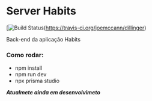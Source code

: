 # Server Habits


[![Build Status](https://travis-ci.org/joemccann/dillinger.svg?branch=master])(https://travis-ci.org/joemccann/dillinger)

Back-end da aplicação Habits
### Como rodar:

- npm install
- npm run dev
- npx prisma studio

***Atualmete ainda em desenvolvimeto***
